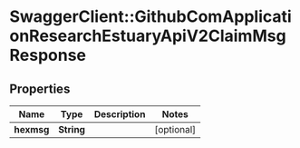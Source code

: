 # SwaggerClient::GithubComApplicationResearchEstuaryApiV2ClaimMsgResponse

## Properties
Name | Type | Description | Notes
------------ | ------------- | ------------- | -------------
**hexmsg** | **String** |  | [optional] 

